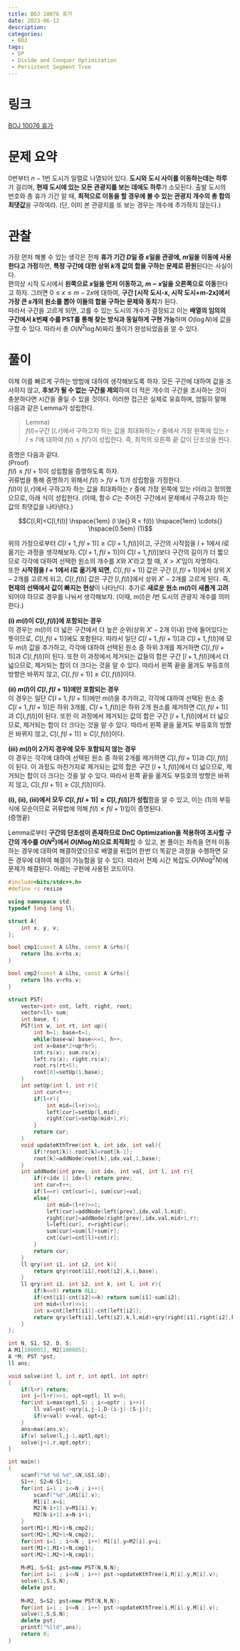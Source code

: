 ```yaml
---
title: BOJ 10076 휴가
date: 2023-06-12
description:
categories:
 - BOJ
tags:
 - DP
 - Divide and Conquer Optimization
 - Persistent Segment Tree
---
```

# 링크
[BOJ 10076 휴가](https://www.acmicpc.net/problem/10076)

# 문제 요약
0번부터 $n-1$번 도시가 일렬로 나열되어 있다. **도시와 도시 사이를 이동하는데는 하루**가 걸리며, **현재 도시에 있는 모든 관광지를 보는 데에도 하루**가 소모된다. 출발 도시의 번호와 총 휴가 기간 알 때, **최적으로 이동을 할 경우에 볼 수 있는 관광지 개수의 총 합의 최댓값**을 구하여라. (단, 이미 본 관광지를 또 보는 경우는 개수에 추가하지 않는다.)   

# 관찰
가장 먼저 해볼 수 있는 생각은 전체 **휴가 기간 $D$일 중 $s$일을 관광에, $m$일을 이동에 사용한다고 가정**하면, **특정 구간에 대한 상위 $k$개 값의 합을 구하는 문제로 환원**된다는 사실이다.   
편의상 시작 도시에서 **왼쪽으로 $x$일을 먼저 이동하고, $m-x$일을 오른쪽으로 이동**한다고 하자. 그러면 $0 \le{} x \le{} m-2x$에 대하여, **구간 [시작 도시-x, 시작 도시+m-2x]에서 가장 큰 $s$개의 원소를 뽑아 이들의 합을 구하는 문제와 동치**가 된다.   
따라서 구간을 고르게 되면, 고를 수 있는 도시의 개수가 결정되고 이는 **배열의 임의의 구간에서 $k$번째 수를 PST를 통해 찾는 방식과 동일하게 구현 가능**하며 $O(\log{N})$에 값을 구할 수 있다. 따라서 총 $O(N^2\log{N})$짜리 풀이가 완성되었음을 알 수 있다.

# 풀이
이제 이를 빠르게 구하는 방법에 대하여 생각해보도록 하자. 모든 구간에 대하여 값을 조사하지 않고, **후보가 될 수 없는 구간을 제외**하여 더 적은 개수의 구간을 조사하는 것이 충분하다면 시간을 줄일 수 있을 것이다. 이러한 접근은 실제로 유효하며, 엄밀히 말해 다음과 같은 Lemma가 성립한다.   

> Lemma)   
> $f(l)=$구간 $[l,r]$에서 구하고자 하는 값을 최대화하는 $r$ 중에서 가장 왼쪽에 있는 $r$   
> $l \le{} l'$에 대하여 $f(l) \le{} f(l')$이 성립한다. 즉, 최적의 오른쪽 끝 값이 단조성을 띈다.

증명은 다음과 같다.   
(Proof)   
$f(l) \le{} f(l+1)$이 성립함을 증명하도록 하자.   
귀류법을 통해 증명하기 위해서 $f(l)>f(l+1)$가 성립함을 가정한다.   
$f(l)$이 $[l,r]$에서 구하고자 하는 값을 최대화하는 $r$ 중에 가장 왼쪽에 있는 $r$이라고 정의했으므로, 아래 식이 성립한다. (이때, 함수 $C$는 주어진 구간에서 문제에서 구하고자 하는 값의 최댓값을 나타낸다.)   

$$C[l,R]<C[l,f(l)] \hspace{1em} (l \le{} R < f(l)) \hspace{1em} \cdots{} \hspace{0.5em} (1)$$   

위의 가정으로부터 $C[l+1,f(l+1)] \ge{} C[l+1,f(l)]$이고, 구간의 시작점을 $l+1$에서 $l$로 옮기는 과정을 생각해보자. $C[l+1,f(l+1)]$이 $C[l+1,f(l)]$보다 구간의 길이가 더 짧으므로 각각에 대하여 선택한 원소의 개수를 $X$와 $X'$라고 할 때, $X>X'$임이 자명하다.   
또한 **시작점을 $l+1$에서 $l$로 옮기게 되면**, $C[l,f(l+1)]$ 값은 구간 $[l,f(l+1)]$에서 상위 $X-2$개를 고르게 되고, $C[l,f(l)]$ 값은 구간 $[l,f(l)]$에서 상위 $X'-2$개를 고르게 된다. 즉, **현재의 선택에서 값이 빠지는 현상**이 나타난다. 추가로 **새로운 원소 $m(l)$이 새롭게 고려**되어야 하므로 경우를 나눠서 생각해보자. (이때, $m(l)$은 $l$번 도시의 관광지 개수를 의미한다.)   

**(i) $m(l)$이 $C[l,f(l)]$에 포함되는 경우**   
이 경우는 $m(l)$이 더 넓은 구간에서 더 높은 순위(상위 $X'-2$개 이내) 안에 들어있다는 뜻이므로, $C[l,f(l+1)]$에도 포함된다. 따라서 일단 $C[l+1,f(l+1)]$과 $C[l+1,f(l)]$에 모두 $m(l)$ 값을 추가하고, 각각에 대하여 선택된 원소 중 하위 3개를 제거하면 $C[l,f(l+1)]$과 $C[l,f(l)]$이 된다. 또한 이 과정에서 제거되는 값들의 합은 구간 $[l+1,f(l)]$에서 더 넓으므로, 제거되는 합이 더 크다는 것을 알 수 있다. 따라서 왼쪽 끝을 옮겨도 부등호의 방향은 바뀌지 않고, $C[l,f(l+1)] \ge{} C[l,f(l)]$이다.   

**(ii) $m(l)$이 $C[l,f(l+1)]$에만 포함되는 경우**   
이 경우는 일단 $C[l+1,f(l+1)]$에만 $m(l)$을 추가하고, 각각에 대하여 선택된 원소 중 $C[l+1,f(l+1)]$은 하위 3개를, $C[l+1,f(l)]$은 하위 2개 원소를 제거하면 $C[l,f(l+1)]$과 $C[l,f(l)]$이 된다. 또한 이 과정에서 제거되는 값의 합은 구간 $[l+1,f(l)]$에서 더 넓으므로, 제거되는 합이 더 크다는 것을 알 수 있다. 따라서 왼쪽 끝을 옮겨도 부등호의 방향은 바뀌지 않고, $C[l,f(l+1)] \ge{} C[l,f(l)]$이다.   

**(iii) $m(l)$이 2가지 경우에 모두 포함되지 않는 경우**   
이 경우는 각각에 대하여 선택된 원소 중 하위 2개를 제거하면 $C[l,f(l+1)]$과 $C[l,f(l)]$이 된다. 이 과정도 마찬가지로 제거되는 값의 합은 구간 $[l+1,f(l)]$에서 더 넓으므로, 제거되는 합이 더 크다는 것을 알 수 있다. 따라서 왼쪽 끝을 옮겨도 부등호의 방향은 바뀌지 않고, $C[l,f(l+1)] \ge{} C[l,f(l)]$이다.   

**(i), (ii), (iii)에서 모두 $C[l,f(l+1)] \ge{} C[l,f(l)]$가 성립**함을 알 수 있고, 이는 $(1)$의 부등식에 모순이므로 귀류법에 의해 $f(l) \le{} f(l+1)$임이 증명된다.   
(증명끝)   

Lemma로부터 **구간의 단조성이 존재하므로 DnC Optimization을 적용하여 조사할 구간의 개수를 $O(N^2)$에서 $O(N\log{N})$으로 최적화**할 수 있고, 본 풀이는 좌측을 먼저 이동하는 경우에 대하여 해결하였으므로 배열을 뒤집어 한번 더 똑같은 과정을 수행하면 모든 경우에 대하여 해결이 가능함을 알 수 있다. 따라서 전체 시간 복잡도 $O(N\log^2{N})$에 문제가 해결된다. 아래는 구현에 사용된 코드이다.   

```cpp
#include<bits/stdc++.h>
#define rs resize

using namespace std;
typedef long long ll;

struct A{
    int x, y, v;
};

bool cmp1(const A &lhs, const A &rhs){
    return lhs.x<rhs.x;
}

bool cmp2(const A &lhs, const A &rhs){
    return lhs.v>rhs.v;
}

struct PST{
    vector<int> cnt, left, right, root;
    vector<ll> sum;
    int base, t;
    PST(int w, int rt, int up){
        int h=1; base=t=1;
        while(base<w) base<<=1, h++;
        int x=base*2+up*h+5;
        cnt.rs(x); sum.rs(x);
        left.rs(x); right.rs(x);
        root.rs(rt+5);
        root[0]=setUp(1,base);
    }
    int setUp(int l, int r){
        int cur=t++;
        if(l<r){
            int mid=(l+r)>>1;
            left[cur]=setUp(l,mid);
            right[cur]=setUp(mid+1,r);
        }
        return cur;
    }
    void updateKthTree(int k, int idx, int val){
        if(!root[k]) root[k]=root[k-1];
        root[k]=addNode(root[k],idx,val,1,base);
    }
    int addNode(int prev, int idx, int val, int l, int r){
        if(r<idx || idx<l) return prev;
        int cur=t++;
        if(l==r) cnt[cur]=1, sum[cur]=val;
        else{
            int mid=(l+r)>>1;
            left[cur]=addNode(left[prev],idx,val,l,mid);
            right[cur]=addNode(right[prev],idx,val,mid+1,r);
            l=left[cur], r=right[cur];
            sum[cur]=sum[l]+sum[r];
            cnt[cur]=cnt[l]+cnt[r];
        }
        return cur;
    }
    ll qry(int i1, int i2, int k){
        return qry(root[i1],root[i2],k,1,base);
    }
    ll qry(int i1, int i2, int k, int l, int r){
        if(k<=0) return 0LL;
        if(cnt[i1]-cnt[i2]<=k) return sum[i1]-sum[i2];
        int mid=(l+r)>>1;
        int x=cnt[left[i1]]-cnt[left[i2]];
        return qry(left[i1],left[i2],k,l,mid)+qry(right[i1],right[i2],k-x,mid+1,r);
    }
};

int N, S1, S2, D, S;
A M1[100005], M2[100005];
A *M; PST *pst;
ll ans;

void solve(int l, int r, int optl, int optr)
{
    if(l>r) return;
    int j=(l+r)>>1, opt=optl; ll v=0;
    for(int i=max(optl,S) ; i<=optr ; i++){
        ll val=pst->qry(i,j-1,D-(i-j)-(S-j));
        if(v<val) v=val, opt=i;
    }
    ans=max(ans,v);
    if(v) solve(l,j-1,optl,opt);
    solve(j+1,r,opt,optr);
}

int main()
{
    scanf("%d %d %d",&N,&S1,&D);
    S1++; S2=N-S1+1;
    for(int i=1 ; i<=N ; i++){
        scanf("%d",&M1[i].v);
        M1[i].x=i;
        M2[N-i+1].v=M1[i].v;
        M2[N-i+1].x=N-i+1;
    }
    sort(M1+1,M1+1+N,cmp2);
    sort(M2+1,M2+1+N,cmp2);
    for(int i=1 ; i<=N ; i++) M1[i].y=M2[i].y=i;
    sort(M1+1,M1+1+N,cmp1);
    sort(M2+1,M2+1+N,cmp1);
    
    M=M1, S=S1; pst=new PST(N,N,N);
    for(int i=1 ; i<=N ; i++) pst->updateKthTree(i,M[i].y,M[i].v);
    solve(1,S,S,N);
    delete pst;
    
    M=M2, S=S2; pst=new PST(N,N,N);
    for(int i=1 ; i<=N ; i++) pst->updateKthTree(i,M[i].y,M[i].v);
    solve(1,S,S,N);
    delete pst;
    printf("%lld",ans);
    return 0;
}
```